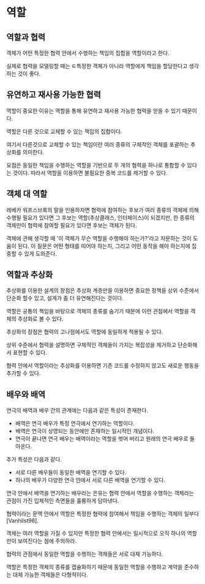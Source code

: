 # 역할

## 역할과 협력
객체가 어떤 특정한 협력 안에서 수행하는 책임의 집합을 역할이라고 한다.

실제로 협력을 모델링할 때는 ㅌ특정한 객체가 아니라 역할에게 책임을 할당한다고 생각하는 것이 좋다.

## 유연하고 재사용 가능한 협력
역할이 중요한 이유는 역할을 통해 유연하고 재사용 가능한 협력을 얻을 수 있기 때문이다.

역할은 다른 것으로 교체할 수 있는 책임의 집합이다.

여기서 다른것으로 교체할 수 있는 책임이란 여러 종류의 구체적인 객체를 포괄하는 추상화를 의미한다.

요점은 동일한 책임을 수행하는 역할을 기반으로 두 개의 협력을 하나로 통합할 수 있다는 것이다. 따라서 역할을 이용하면 불필요한 중복 코드를 제거할 수 있다.

## 객체 대 역할
레베카 워프스브록의 말을 인용하자면 협력에 참여하는 후보가 여러 종류의 객체에 의해 수행될 필요가 있다면 그 후보는 역할(추상클래스, 인터페이스)이 되겠지만,
한 종류의 객체만이 협력에 참여할 필요가 있다면 후보는 객체가 된다.

객체에 관해 생각할 때 '이 객체가 무슨 역할을 수행해야 하는가?'라고 자문하는 것이 도움이 된다.
이 질문은 어떤 형태를 띠어야 하는지, 그리고 어떤 동작을 해야 하는지에 집중할 수 있게 도와준다. 

## 역할과 추상화
추상화를 이용한 설계의 장점은 추상화 계층만을 이용하면 중요한 정책을 상위 수준에서 단순화 할수 있고, 설계가 좀 더 유연해진다는 것이다.

역할은 공통의 책임을 바탕으로 객체의 종류를 숨기기 때문에 이런 관점에서 역할을 객체의 추상화로 볼 수 있다.

추상화의 장점은 협력의 고나점에서도 역할에 동일하게 적용될 수 있다.

상위 수준에서 협력을 설명하면 구체적인 객체들이 가지는 복잡성을 제거하고 단순화해서 표현할 수 있다.

협력 안에서 역할이라는 추상화를 이용하면 기존 코드를 수정하지 않고도 새로운 행동을 추가할 수 있다.

## 배우와 배역
연극의 배역과 배우 간의 관계에는 다음과 같은 특성이 존재한다.
- 배역은 연극 배우가 특정 연극에서 연기하는 역할이다.
- 배역은 연극이 상영되는 동안에만 존재하는 일시적인 개념이다.
- 연극이 끝나면 연극 배우는 배역이라는 역할을 벗어 버리고 원래의 연극 배우로 돌아온다.

추가 특성은 다음과 같다.
- 서로 다른 배우들이 동일한 배역을 연기할 수 있다.
- 하나의 배우가 다양한 연극 안에서 서로 다른 배역을 연기할 수 있다.

연극 안에서 배역을 연기하는 배우라는 은유는 협력 안에서 역할을 수행하는 객체라는 관점이 가진 입체적인 측면들을 훌륭하게 담아낸다.

협력이라는 문맥 안에서 역할은 특정한 협력에 참여해서 책임을 수행하는 객체의 일부다[Vanhilst96].

객체는 여러 역할을 가질 수 있지만 특정한 협력 안에서는 일시적으로 오직 하나의 역할만이 보여진다는 점에 주의하라.

협력의 관점에서 동일한 역할을 수행하는 객체들은 서로 대체 가능하다.

역할은 특정한 객체의 종류를 캡슐화하기 때문에 동일한 역할을 수행하고 계약을 준수하는 대체 가능한 객체들은 다형적이다.